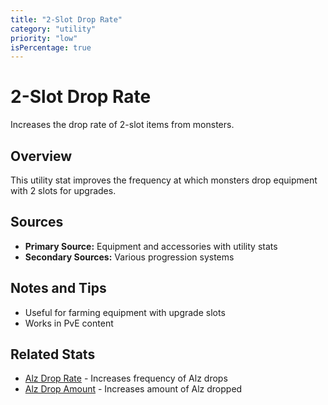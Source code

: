 ```yaml
---
title: "2-Slot Drop Rate"
category: "utility"
priority: "low"
isPercentage: true
---
```


# 2-Slot Drop Rate

Increases the drop rate of 2-slot items from monsters.

## Overview

This utility stat improves the frequency at which monsters drop equipment with 2 slots for upgrades.

## Sources

- **Primary Source:** Equipment and accessories with utility stats
- **Secondary Sources:** Various progression systems

## Notes and Tips

- Useful for farming equipment with upgrade slots
- Works in PvE content

## Related Stats

- [Alz Drop Rate](/stats/alz-drop-rate) - Increases frequency of Alz drops
- [Alz Drop Amount](/stats/alz-drop-amount) - Increases amount of Alz dropped